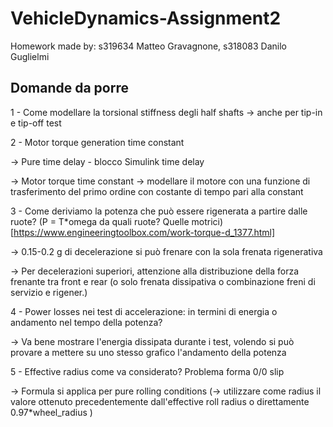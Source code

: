 # VehicleDynamics-Assignment2

Homework made by:
s319634 Matteo Gravagnone,
s318083 Danilo Guglielmi

## Domande da porre

1 - Come modellare la torsional stiffness degli half shafts -> anche per tip-in e tip-off test



2 - Motor torque generation time constant

-> Pure time delay - blocco Simulink time delay

-> Motor torque time constant -> modellare il motore con una funzione di trasferimento del primo ordine con costante di tempo pari alla constant



3 - Come deriviamo la potenza che può essere rigenerata a partire dalle ruote? (P = T*omega da quali ruote? Quelle motrici) [https://www.engineeringtoolbox.com/work-torque-d_1377.html]

-> 0.15-0.2 g di decelerazione si può frenare con la sola frenata rigenerativa

-> Per decelerazioni superiori, attenzione alla distribuzione della forza frenante tra front e rear (o solo frenata dissipativa o combinazione freni di servizio e rigener.)


4 - Power losses nei test di accelerazione: in termini di energia o andamento nel tempo della potenza?

-> Va bene mostrare l'energia dissipata durante i test, volendo si può provare a mettere su uno stesso grafico l'andamento della potenza



5 - Effective radius come va considerato? Problema forma 0/0 slip

-> Formula si applica per pure rolling conditions (-> utilizzare come radius il valore ottenuto precedentemente dall'effective roll radius o direttamente 0.97*wheel_radius )

